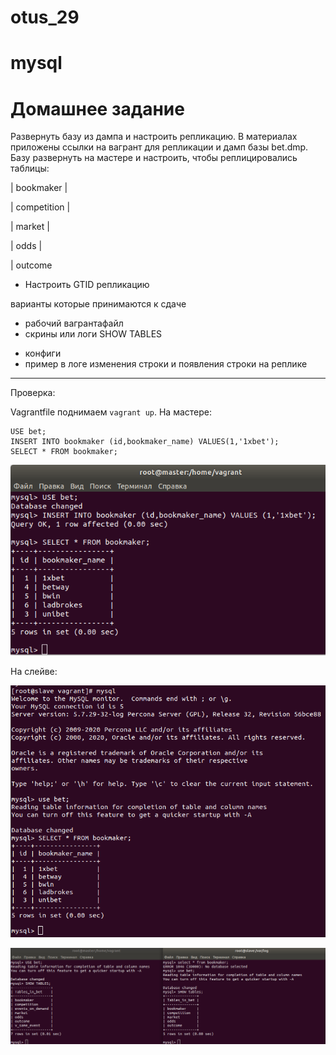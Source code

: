 # otus_29
# mysql

# Домашнее задание

Развернуть базу из дампа и настроить репликацию.
В материалах приложены ссылки на вагрант для репликации и дамп базы bet.dmp. Базу развернуть на мастере и настроить, чтобы реплицировались таблицы:

| bookmaker |

| competition |

| market |

| odds |

| outcome

* Настроить GTID репликацию

варианты которые принимаются к сдаче
- рабочий вагрантафайл
- скрины или логи SHOW TABLES
* конфиги
* пример в логе изменения строки и появления строки на реплике

_____________________________________________________________________________________________________________________________

Проверка:

Vagrantfile поднимаем ```vagrant up```. На мастере:
```
USE bet;
INSERT INTO bookmaker (id,bookmaker_name) VALUES(1,'1xbet');
SELECT * FROM bookmaker;
```
![Img_alt](https://github.com/Edo1993/otus_29/blob/master/291master.png)

На слейве:

![Img_alt](https://github.com/Edo1993/otus_29/blob/master/291slave.png)

![Img_alt](https://github.com/Edo1993/otus_29/blob/master/292.png)
